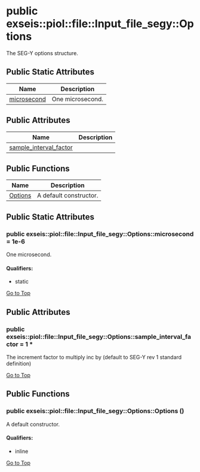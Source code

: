 # <a name='exseis-piol-file-Input_file_segy-Options' /> public exseis::piol::file::Input_file_segy::Options

The SEG-Y options structure. 




## Public Static Attributes
| Name | Description | 
| ---- | ---- |
| [microsecond](#exseis-piol-file-Input_file_segy-Options-microsecond) | One microsecond.  |


## Public Attributes
| Name | Description | 
| ---- | ---- |
| [sample_interval_factor](#exseis-piol-file-Input_file_segy-Options-sample_interval_factor) |  |


## Public Functions
| Name | Description | 
| ---- | ---- |
| [Options](#exseis-piol-file-Input_file_segy-Options-Options) | A default constructor.  |



## Public Static Attributes
### <a name='exseis-piol-file-Input_file_segy-Options-microsecond' /> public exseis::piol::file::Input_file_segy::Options::microsecond  = 1e-6

One microsecond. 








#### Qualifiers: 
* static


[Go to Top](#exseis-piol-file-Input_file_segy-Options)

## Public Attributes
### <a name='exseis-piol-file-Input_file_segy-Options-sample_interval_factor' /> public exseis::piol::file::Input_file_segy::Options::sample_interval_factor  = 1 * 










The increment factor to multiply inc by (default to SEG-Y rev 1 standard definition) 




[Go to Top](#exseis-piol-file-Input_file_segy-Options)

## Public Functions
### <a name='exseis-piol-file-Input_file_segy-Options-Options' /> public  exseis::piol::file::Input_file_segy::Options::Options ()

A default constructor. 








#### Qualifiers: 
* inline


[Go to Top](#exseis-piol-file-Input_file_segy-Options)

